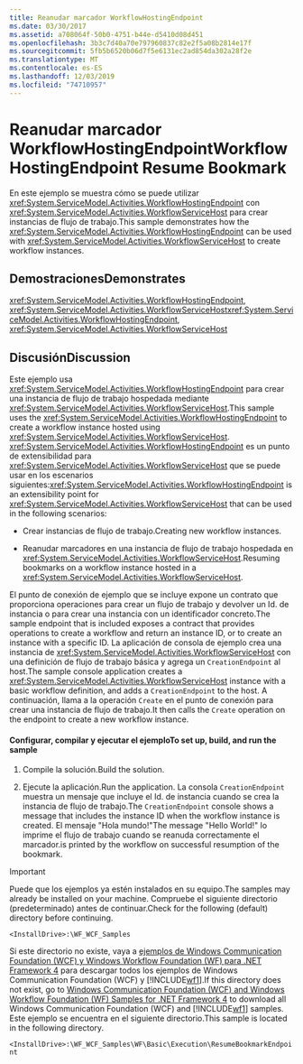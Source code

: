 ```yaml
---
title: Reanudar marcador WorkflowHostingEndpoint
ms.date: 03/30/2017
ms.assetid: a708064f-50b0-4751-b44e-d5410d08d451
ms.openlocfilehash: 3b3c7d40a70e797960837c82e2f5a08b2814e17f
ms.sourcegitcommit: 5fb5b6520b06d7f5e6131ec2ad854da302a28f2e
ms.translationtype: MT
ms.contentlocale: es-ES
ms.lasthandoff: 12/03/2019
ms.locfileid: "74710957"
---
```

# <a name="workflowhostingendpoint-resume-bookmark"></a><span data-ttu-id="4b47a-102">Reanudar marcador WorkflowHostingEndpoint</span><span class="sxs-lookup"><span data-stu-id="4b47a-102">WorkflowHostingEndpoint Resume Bookmark</span></span>
<span data-ttu-id="4b47a-103">En este ejemplo se muestra cómo se puede utilizar <xref:System.ServiceModel.Activities.WorkflowHostingEndpoint> con <xref:System.ServiceModel.Activities.WorkflowServiceHost> para crear instancias de flujo de trabajo.</span><span class="sxs-lookup"><span data-stu-id="4b47a-103">This sample demonstrates how the <xref:System.ServiceModel.Activities.WorkflowHostingEndpoint> can be used with <xref:System.ServiceModel.Activities.WorkflowServiceHost> to create workflow instances.</span></span>  
  
## <a name="demonstrates"></a><span data-ttu-id="4b47a-104">Demostraciones</span><span class="sxs-lookup"><span data-stu-id="4b47a-104">Demonstrates</span></span>  
 <span data-ttu-id="4b47a-105"><xref:System.ServiceModel.Activities.WorkflowHostingEndpoint>, <xref:System.ServiceModel.Activities.WorkflowServiceHost></span><span class="sxs-lookup"><span data-stu-id="4b47a-105"><xref:System.ServiceModel.Activities.WorkflowHostingEndpoint>, <xref:System.ServiceModel.Activities.WorkflowServiceHost></span></span>  
  
## <a name="discussion"></a><span data-ttu-id="4b47a-106">Discusión</span><span class="sxs-lookup"><span data-stu-id="4b47a-106">Discussion</span></span>  
 <span data-ttu-id="4b47a-107">Este ejemplo usa <xref:System.ServiceModel.Activities.WorkflowHostingEndpoint> para crear una instancia de flujo de trabajo hospedada mediante <xref:System.ServiceModel.Activities.WorkflowServiceHost>.</span><span class="sxs-lookup"><span data-stu-id="4b47a-107">This sample uses the <xref:System.ServiceModel.Activities.WorkflowHostingEndpoint> to create a workflow instance hosted using <xref:System.ServiceModel.Activities.WorkflowServiceHost>.</span></span> <span data-ttu-id="4b47a-108"><xref:System.ServiceModel.Activities.WorkflowHostingEndpoint> es un punto de extensibilidad para <xref:System.ServiceModel.Activities.WorkflowServiceHost> que se puede usar en los escenarios siguientes:</span><span class="sxs-lookup"><span data-stu-id="4b47a-108"><xref:System.ServiceModel.Activities.WorkflowHostingEndpoint> is an extensibility point for <xref:System.ServiceModel.Activities.WorkflowServiceHost> that can be used in the following scenarios:</span></span>  
  
- <span data-ttu-id="4b47a-109">Crear instancias de flujo de trabajo.</span><span class="sxs-lookup"><span data-stu-id="4b47a-109">Creating new workflow instances.</span></span>  
  
- <span data-ttu-id="4b47a-110">Reanudar marcadores en una instancia de flujo de trabajo hospedada en <xref:System.ServiceModel.Activities.WorkflowServiceHost>.</span><span class="sxs-lookup"><span data-stu-id="4b47a-110">Resuming bookmarks on a workflow instance hosted in a <xref:System.ServiceModel.Activities.WorkflowServiceHost>.</span></span>  
  
 <span data-ttu-id="4b47a-111">El punto de conexión de ejemplo que se incluye expone un contrato que proporciona operaciones para crear un flujo de trabajo y devolver un Id. de instancia o para crear una instancia con un identificador concreto.</span><span class="sxs-lookup"><span data-stu-id="4b47a-111">The sample endpoint that is included exposes a contract that provides operations to create a workflow and return an instance ID, or to create an instance with a specific ID.</span></span> <span data-ttu-id="4b47a-112">La aplicación de consola de ejemplo crea una instancia de <xref:System.ServiceModel.Activities.WorkflowServiceHost> con una definición de flujo de trabajo básica y agrega un `CreationEndpoint` al host.</span><span class="sxs-lookup"><span data-stu-id="4b47a-112">The sample console application creates a <xref:System.ServiceModel.Activities.WorkflowServiceHost> instance with a basic workflow definition, and adds a `CreationEndpoint` to the host.</span></span> <span data-ttu-id="4b47a-113">A continuación, llama a la operación `Create` en el punto de conexión para crear una instancia de flujo de trabajo.</span><span class="sxs-lookup"><span data-stu-id="4b47a-113">It then calls the `Create` operation on the endpoint to create a new workflow instance.</span></span>  
  
#### <a name="to-set-up-build-and-run-the-sample"></a><span data-ttu-id="4b47a-114">Configurar, compilar y ejecutar el ejemplo</span><span class="sxs-lookup"><span data-stu-id="4b47a-114">To set up, build, and run the sample</span></span>  
  
1. <span data-ttu-id="4b47a-115">Compile la solución.</span><span class="sxs-lookup"><span data-stu-id="4b47a-115">Build the solution.</span></span>  
  
2. <span data-ttu-id="4b47a-116">Ejecute la aplicación.</span><span class="sxs-lookup"><span data-stu-id="4b47a-116">Run the application.</span></span> <span data-ttu-id="4b47a-117">La consola `CreationEndpoint` muestra un mensaje que incluye el Id. de instancia cuando se crea la instancia de flujo de trabajo.</span><span class="sxs-lookup"><span data-stu-id="4b47a-117">The `CreationEndpoint` console shows a message that includes the instance ID when the workflow instance is created.</span></span> <span data-ttu-id="4b47a-118">El mensaje "Hola mundo!"</span><span class="sxs-lookup"><span data-stu-id="4b47a-118">The message "Hello World!"</span></span> <span data-ttu-id="4b47a-119">lo imprime el flujo de trabajo cuando se reanuda correctamente el marcador.</span><span class="sxs-lookup"><span data-stu-id="4b47a-119">is printed by the workflow on successful resumption of the bookmark.</span></span>  
  
> [!IMPORTANT]
> <span data-ttu-id="4b47a-120">Puede que los ejemplos ya estén instalados en su equipo.</span><span class="sxs-lookup"><span data-stu-id="4b47a-120">The samples may already be installed on your machine.</span></span> <span data-ttu-id="4b47a-121">Compruebe el siguiente directorio (predeterminado) antes de continuar.</span><span class="sxs-lookup"><span data-stu-id="4b47a-121">Check for the following (default) directory before continuing.</span></span>  
>   
> `<InstallDrive>:\WF_WCF_Samples`  
>   
> <span data-ttu-id="4b47a-122">Si este directorio no existe, vaya a [ejemplos de Windows Communication Foundation (WCF) y Windows Workflow Foundation (WF) para .NET Framework 4](https://www.microsoft.com/download/details.aspx?id=21459) para descargar todos los ejemplos de Windows Communication Foundation (WCF) y [!INCLUDE[wf1](../../../../includes/wf1-md.md)].</span><span class="sxs-lookup"><span data-stu-id="4b47a-122">If this directory does not exist, go to [Windows Communication Foundation (WCF) and Windows Workflow Foundation (WF) Samples for .NET Framework 4](https://www.microsoft.com/download/details.aspx?id=21459) to download all Windows Communication Foundation (WCF) and [!INCLUDE[wf1](../../../../includes/wf1-md.md)] samples.</span></span> <span data-ttu-id="4b47a-123">Este ejemplo se encuentra en el siguiente directorio.</span><span class="sxs-lookup"><span data-stu-id="4b47a-123">This sample is located in the following directory.</span></span>  
>   
> `<InstallDrive>:\WF_WCF_Samples\WF\Basic\Execution\ResumeBookmarkEndpoint`
